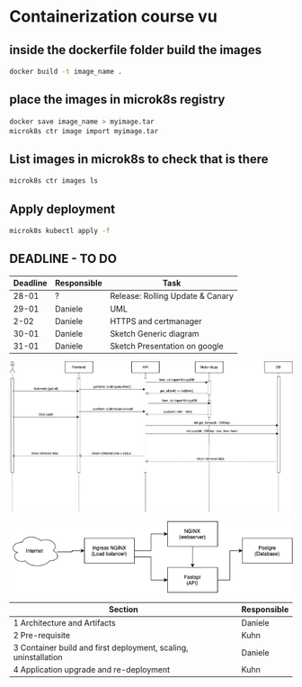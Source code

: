 # Containerization course vu


## inside the dockerfile folder build the images
```bash
docker build -t image_name .
```

## place the images in microk8s registry
```bash
docker save image_name > myimage.tar
microk8s ctr image import myimage.tar
```

## List images in microk8s to check that is there
```bash
microk8s ctr images ls
```

## Apply deployment
```bash
microk8s kubectl apply -f
```

## DEADLINE - TO DO

<!-- - 18 - deadline for frontend otherwise @quarti jumps on it
- unknown - UML @quarti
- 18 - soft deadline for kubernetes oporting supporting api external access, and horizontal scaling
- 16 - 8pm heads up on kubernetes material
- 16 - 8pm heads up on lecture 4 persistant volumes -->

| Deadline | Responsible | Task                             |
| -------- | ----------- | -------------------------------- |
| 28-01    | ?           | Release: Rolling Update & Canary |
| 29-01    | Daniele     | UML                              |
| 2-02     | Daniele     | HTTPS and certmanager            |
| 30-01    | Daniele     | Sketch Generic diagram           |
| 31-01    | Daniele     | Sketch Presentation on google    |


![Screenshot](Sequence_Diagram_drawio.png)

![Screenshot](Deployment_uml_mk2.drawio.png)

| Section                                                          | Responsible |
| ---------------------------------------------------------------- | ----------- |
| 1 Architecture and Artifacts                                     | Daniele     |
| 2 Pre-requisite                                                  | Kuhn        |
| 3 Container build and first deployment, scaling, uninstallation  | Daniele     |
| 4 Application upgrade and re-deployment                          | Kuhn        |
